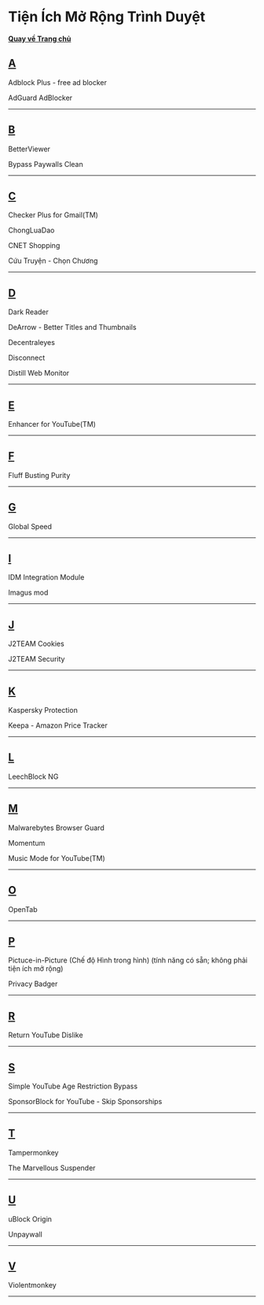 # Tiện Ích Mở Rộng Trình Duyệt

**[Quay về Trang chủ](https://khangshirokuma.github.io/)**

## **[A](/A/README.md)**

Adblock Plus - free ad blocker

AdGuard AdBlocker

---
## **[B](/B/README.md)**

BetterViewer

Bypass Paywalls Clean

---
## **[C](/C/README.md)**

Checker Plus for Gmail(TM)

ChongLuaDao

CNET Shopping

Cứu Truyện - Chọn Chương

---
## **[D](/D/README.md)**

Dark Reader

DeArrow - Better Titles and Thumbnails

Decentraleyes

Disconnect

Distill Web Monitor

---
## **[E](/E/README.md)**

Enhancer for YouTube(TM)

---
## **[F](/F/README.md)**

Fluff Busting Purity

---
## **[G](/G/README.md)**

Global Speed

---
## **[I](/I/README.md)**

IDM Integration Module

Imagus mod

---
## **[J](/J/README.md)**

J2TEAM Cookies

J2TEAM Security

---
## **[K](/K/README.md)**

Kaspersky Protection

Keepa - Amazon Price Tracker

---
## **[L](/L/README.md)**

LeechBlock NG

---
## **[M](/M/README.md)**

Malwarebytes Browser Guard

Momentum

Music Mode for YouTube(TM)

---
## **[O](/O/README.md)**

OpenTab

---
## **[P](/P/README.md)**

Pictuce-in-Picture (Chế độ Hình trong hình) (tính năng có sẵn; không phải tiện ích mở rộng)

Privacy Badger

---
## **[R](/R/README.md)**

Return YouTube Dislike

---
## **[S](/S/README.md)**

Simple YouTube Age Restriction Bypass

SponsorBlock for YouTube - Skip Sponsorships

---
## **[T](/T/README.md)**

Tampermonkey

The Marvellous Suspender

---
## **[U](/U/README.md)**

uBlock Origin

Unpaywall

---

## **[V](/V/README.md)**

Violentmonkey

---
